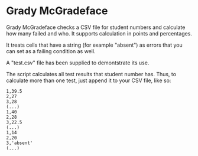# Grady McGradeface

Grady McGradeface checks a CSV file for student numbers and calculate how many failed and who. It supports calculation in points and percentages.

It treats cells that have a string (for example "absent") as errors that you can set as a failing condition as well.

A "test.csv" file has been supplied to demontstrate its use.

The script calculates all test results that student number has. Thus, to calculate more than one test, just append it to your CSV file, like so:

```text
1,39.5
2,27
3,28
(...)
1,40
2,28
3,22.5
(...)
1,14
2,20
3,'absent'
(...)
```

